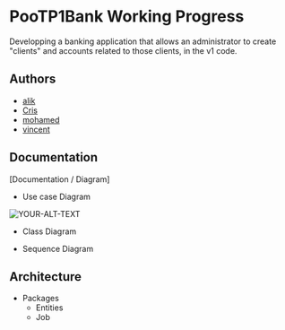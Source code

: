 
# PooTP1Bank Working Progress
Developping a banking application that allows an administrator to create "clients" and accounts related to those clients, in the v1 code.


## Authors

- [alik](https://github.com/alikozmanov)
- [Cris](https://github.com/CrissS-art)
- [mohamed](https://github.com/mohamed25100)
- [vincent](https://github.com/FMSVincent)




## Documentation

[Documentation / Diagram]

- Use case Diagram
<picture>
 <source media="(prefers-color-scheme: dark)" srcset="https://postimg.cc/34qmTNv4">
 <source media="(prefers-color-scheme: light)" srcset="https://postimg.cc/34qmTNv4">
 <img alt="YOUR-ALT-TEXT" src="YOUR-DEFAULT-IMAGE">
</picture>

- Class Diagram

- Sequence Diagram


## Architecture

- Packages
    - Entities
    - Job
